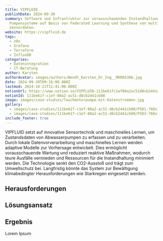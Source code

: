 ```yaml
---
title: VIPFLUID
publishDate: 2024-09-30
summary: Software und Infrastruktur zur vorausschauenden Instandhaltung für
  Pumpensysteme auf Basis von Federated Learning und Synthese von multiplen
  Sensordaten.
website: https://vipfluid.de
tags:
  - n8n
  - Grafana
  - Terraform
  - InfluxDB
categories:
  - Datenintegration
  - IT-Beratung
author: Karsten
authorAvatar: images/authors/Wendt_Karsten_Dr_Ing__MKR05306.jpg
date: 2024-09-30T09:16:00.000Z
lastmod: 2024-10-21T11:41:00.000Z
notionUrl: https://www.notion.so/VIPFLUID-111be61fc1ef80a2ac51d8cb2441cb00
notionId: 111be61f-c1ef-80a2-ac51-d8cb2441cb00
image: images/case-studies/Tauchmotorpumpe-mit-Datenstroemen.jpg
gallery:
  - images/case-studies/111be61f-c1ef-80a2-ac51-d8cb2441cb00/PSD1-768x1024.jpg
  - images/case-studies/111be61f-c1ef-80a2-ac51-d8cb2441cb00/PSD3-768x1024.jpg
include_footer: true
---
```



VIPFLUID setzt auf innovative Sensortechnik und maschinelles Lernen, um Zustandsdaten von Abwasserpumpen zu erfassen und zu verarbeiten. Durch lokale Datenvorverarbeitung und maschinelles Lernen werden adaptive Modelle zur Vorhersage entwickelt. Dies ermöglicht vorausschauende Wartung und reduziert reaktive Maßnahmen, wodurch teure Ausfälle vermieden und Ressourcen für die Instandhaltung minimiert werden. Die Technologie senkt den CO2-Ausstoß und trägt zum Umweltschutz bei. Langfristig könnte das System zur Bewältigung klimabedingter Herausforderungen wie Starkregen eingesetzt werden.


## Herausforderungen


## Lösungsansatz


## Ergebnis


Lorem Ipsum

